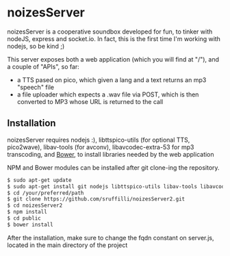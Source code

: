 # noizesServer

noizesServer is a cooperative soundbox developed for fun, to tinker with nodeJS, express and socket.io. In fact, this is the first time I'm working with nodejs, so be kind ;)

This server exposes both a web application (which you will find at "/"), and a couple of "APIs", so far:
- a TTS pased on pico, which given a lang and a text returns an mp3 "speech" file 
- a file uploader which expects a .wav file via POST, which is then converted to MP3 whose URL is returned to the call

## Installation

noizesServer requires nodejs :), libttspico-utils (for optional TTS, pico2wave), libav-tools (for avconv), libavcodec-extra-53 for mp3 transcoding, and [Bower], to install libraries needed by the web application

NPM and Bower modules can be installed after git clone-ing the repository.

```sh
$ sudo apt-get update
$ sudo apt-get install git nodejs libttspico-utils libav-tools libavcodec-extra-53
$ cd /your/preferred/path
$ git clone https://github.com/sruffilli/noizesServer2.git
$ cd noizesServer2
$ npm install
$ cd public
$ bower install
```
After the installation, make sure to change the fqdn constant on server.js, located in the main directory of the project

[Bower]:http://bower.io/
